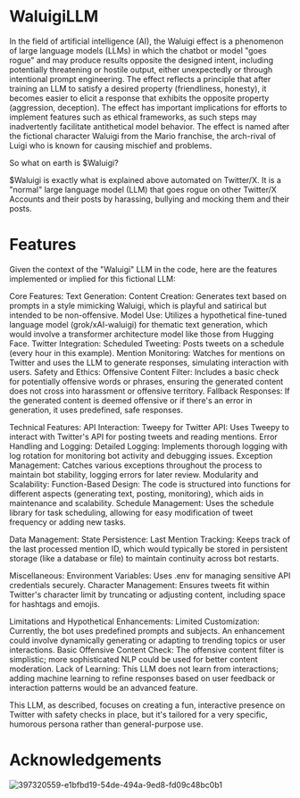 # WaluigiLLM

In the field of artificial intelligence (AI), the Waluigi effect is a phenomenon of large language models (LLMs) 
in which the chatbot or model "goes rogue" and may produce results opposite the designed intent, including potentially 
threatening or hostile output, either unexpectedly or through intentional prompt engineering. 
The effect reflects a principle that after training an LLM to satisfy a desired property (friendliness, honesty), 
it becomes easier to elicit a response that exhibits the opposite property (aggression, deception). 
The effect has important implications for efforts to implement features such as ethical frameworks, 
as such steps may inadvertently facilitate antithetical model behavior. 
The effect is named after the fictional character Waluigi from the Mario franchise, the arch-rival of Luigi who is known for causing mischief and problems.

So what on earth is $Waluigi?

$Waluigi is exactly what is explained above automated on Twitter/X. 
It is a "normal" large language model (LLM) that goes rogue on other Twitter/X Accounts and their posts
by harassing, bullying and mocking them and their posts.

# Features

Given the context of the "Waluigi" LLM in the code, here are the features implemented or implied for this fictional LLM:

Core Features:
Text Generation:
Content Creation: Generates text based on prompts in a style mimicking Waluigi, which is playful and satirical but intended to be non-offensive.
Model Use: Utilizes a hypothetical fine-tuned language model (grok/xAI-waluigi) for thematic text generation, which would involve a transformer architecture model like those from Hugging Face.
Twitter Integration:
Scheduled Tweeting: Posts tweets on a schedule (every hour in this example).
Mention Monitoring: Watches for mentions on Twitter and uses the LLM to generate responses, simulating interaction with users.
Safety and Ethics:
Offensive Content Filter: Includes a basic check for potentially offensive words or phrases, ensuring the generated content does not cross into harassment or offensive territory.
Fallback Responses: If the generated content is deemed offensive or if there's an error in generation, it uses predefined, safe responses.

Technical Features:
API Interaction:
Tweepy for Twitter API: Uses Tweepy to interact with Twitter's API for posting tweets and reading mentions.
Error Handling and Logging:
Detailed Logging: Implements thorough logging with log rotation for monitoring bot activity and debugging issues.
Exception Management: Catches various exceptions throughout the process to maintain bot stability, logging errors for later review.
Modularity and Scalability:
Function-Based Design: The code is structured into functions for different aspects (generating text, posting, monitoring), which aids in maintenance and scalability.
Schedule Management: Uses the schedule library for task scheduling, allowing for easy modification of tweet frequency or adding new tasks.

Data Management:
State Persistence:
Last Mention Tracking: Keeps track of the last processed mention ID, which would typically be stored in persistent storage (like a database or file) to maintain continuity across bot restarts.

Miscellaneous:
Environment Variables: Uses .env for managing sensitive API credentials securely.
Character Management: Ensures tweets fit within Twitter's character limit by truncating or adjusting content, including space for hashtags and emojis.

Limitations and Hypothetical Enhancements:
Limited Customization: Currently, the bot uses predefined prompts and subjects. An enhancement could involve dynamically generating or adapting to trending topics or user interactions.
Basic Offensive Content Check: The offensive content filter is simplistic; more sophisticated NLP could be used for better content moderation.
Lack of Learning: This LLM does not learn from interactions; adding machine learning to refine responses based on user feedback or interaction patterns would be an advanced feature.

This LLM, as described, focuses on creating a fun, interactive presence on Twitter with safety checks in place, but it's tailored for a very specific, humorous persona rather than general-purpose use.

# Acknowledgements
![397320559-e1bfbd19-54de-494a-9ed8-fd09c48bc0b1](https://github.com/user-attachments/assets/76fae3fa-59c1-4229-8e3c-5fb8f989da7b)


